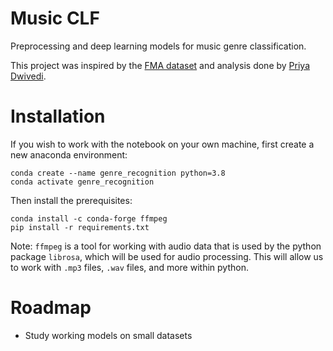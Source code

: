 # Music CLF
Preprocessing and deep learning models for music genre classification.

This project was inspired by the [FMA dataset](https://github.com/mdeff/fma) and analysis done by [Priya Dwivedi](https://towardsdatascience.com/using-cnns-and-rnns-for-music-genre-recognition-2435fb2ed6af).

# Installation

If you wish to work with the notebook on your own machine,
first create a new anaconda environment:

	conda create --name genre_recognition python=3.8
	conda activate genre_recognition

Then install the prerequisites:

	conda install -c conda-forge ffmpeg
	pip install -r requirements.txt

Note: `ffmpeg` is a tool for working with audio data that is used by the python package `librosa`, which will be used for audio processing.
This will allow us to work with `.mp3` files, `.wav` files, and more 
within python.

# Roadmap
	
* Study working models on small datasets

